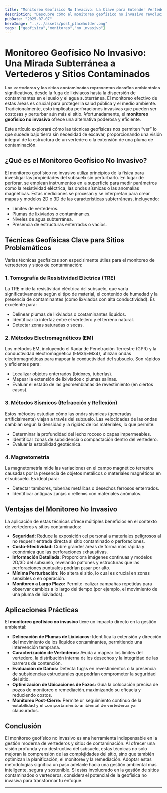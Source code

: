 ```yaml
---
title: "Monitoreo Geofísico No Invasivo: La Clave para Entender Vertederos y Sitios Contaminados"
description: "Descubre cómo el monitoreo geofísico no invasivo revoluciona la gestión de vertederos y sitios contaminados. Aprende sobre técnicas clave como la resistividad eléctrica y el GPR para mapear plumas de lixiviados y estructuras subterráneas sin perforaciones, mejorando la seguridad y reduciendo costos en la protección ambiental."
pubDate: "2025-07-07"
heroImage: "../../assets/post_placeholder.png"
tags: ["geofisica","monitoreo","no invasivo"]
---
```



# Monitoreo Geofísico No Invasivo: Una Mirada Subterránea a Vertederos y Sitios Contaminados

Los vertederos y los sitios contaminados representan desafíos ambientales significativos, desde la fuga de lixiviados hasta la dispersión de contaminantes en el suelo y el agua subterránea. El monitoreo efectivo de estas áreas es crucial para proteger la salud pública y el medio ambiente. Tradicionalmente, esto implicaba perforaciones invasivas que pueden ser costosas y perturbar aún más el sitio. Afortunadamente, el **monitoreo geofísico no invasivo** ofrece una alternativa poderosa y eficiente.

Este artículo explorará cómo las técnicas geofísicas nos permiten “ver” lo que sucede bajo tierra sin necesidad de excavar, proporcionando una visión integral de la estructura de un vertedero o la extensión de una pluma de contaminación.

## ¿Qué es el Monitoreo Geofísico No Invasivo?

El monitoreo geofísico no invasivo utiliza principios de la física para investigar las propiedades del subsuelo sin perturbarlo. En lugar de perforar, se emplean instrumentos en la superficie para medir parámetros como la resistividad eléctrica, las ondas sísmicas o las anomalías magnéticas. Estas mediciones se procesan y se interpretan para crear mapas y modelos 2D o 3D de las características subterráneas, incluyendo:

*   Límites de vertederos.
*   Plumas de lixiviados o contaminantes.
*   Niveles de agua subterránea.
*   Presencia de estructuras enterradas o vacíos.

## Técnicas Geofísicas Clave para Sitios Problemáticos

Varias técnicas geofísicas son especialmente útiles para el monitoreo de vertederos y sitios de contaminación:

### 1. Tomografía de Resistividad Eléctrica (TRE)

La TRE mide la resistividad eléctrica del subsuelo, que varía significativamente según el tipo de material, el contenido de humedad y la presencia de contaminantes (como lixiviados con alta conductividad). Es excelente para:

*   Delinear plumas de lixiviados o contaminantes líquidos.
*   Identificar la interfaz entre el vertedero y el terreno natural.
*   Detectar zonas saturadas o secas.

### 2. Métodos Electromagnéticos (EM)

Los métodos EM, incluyendo el Radar de Penetración Terrestre (GPR) y la conductividad electromagnética (EM31/EM34), utilizan ondas electromagnéticas para mapear la conductividad del subsuelo. Son rápidos y eficientes para:

*   Localizar objetos enterrados (bidones, tuberías).
*   Mapear la extensión de lixiviados o plumas salinas.
*   Evaluar el estado de las geomembranas de revestimiento (en ciertos casos).

### 3. Métodos Sísmicos (Refracción y Reflexión)

Estos métodos estudian cómo las ondas sísmicas (generadas artificialmente) viajan a través del subsuelo. Las velocidades de las ondas cambian según la densidad y la rigidez de los materiales, lo que permite:

*   Determinar la profundidad del lecho rocoso o capas impermeables.
*   Identificar zonas de subsidencia o compactación dentro del vertedero.
*   Evaluar la estabilidad geotécnica.

### 4. Magnetometría

La magnetometría mide las variaciones en el campo magnético terrestre causadas por la presencia de objetos metálicos o materiales magnéticos en el subsuelo. Es ideal para:

*   Detectar tambores, tuberías metálicas o desechos ferrosos enterrados.
*   Identificar antiguas zanjas o rellenos con materiales anómalos.

## Ventajas del Monitoreo No Invasivo

La aplicación de estas técnicas ofrece múltiples beneficios en el contexto de vertederos y sitios contaminados:

*   **Seguridad:** Reduce la exposición del personal a materiales peligrosos al no requerir entrada directa al sitio contaminado o perforaciones.
*   **Costo-Efectividad:** Cubre grandes áreas de forma más rápida y económica que las perforaciones exhaustivas.
*   **Información Detallada:** Proporciona imágenes continuas y modelos 2D/3D del subsuelo, revelando patrones y estructuras que las perforaciones puntuales podrían pasar por alto.
*   **Mínima Perturbación:** No altera el sitio, lo cual es crucial en zonas sensibles o en operación.
*   **Monitoreo a Largo Plazo:** Permite realizar campañas repetidas para observar cambios a lo largo del tiempo (por ejemplo, el movimiento de una pluma de lixiviados).

## Aplicaciones Prácticas

El **monitoreo geofísico no invasivo** tiene un impacto directo en la gestión ambiental:

*   **Delineación de Plumas de Lixiviados:** Identifica la extensión y dirección del movimiento de los líquidos contaminantes, permitiendo una intervención temprana.
*   **Caracterización de Vertederos:** Ayuda a mapear los límites del vertedero, la distribución interna de los desechos y la integridad de las barreras de contención.
*   **Evaluación de Daños:** Detecta fugas en revestimientos o la presencia de subsidencias estructurales que podrían comprometer la seguridad del sitio.
*   **Optimización de Ubicaciones de Pozos:** Guía la colocación precisa de pozos de monitoreo o remediación, maximizando su eficacia y reduciendo costos.
*   **Monitoreo Post-Cierre:** Permite un seguimiento continuo de la estabilidad y el comportamiento ambiental de vertederos ya clausurados.

## Conclusión

El monitoreo geofísico no invasivo es una herramienta indispensable en la gestión moderna de vertederos y sitios de contaminación. Al ofrecer una visión profunda y no destructiva del subsuelo, estas técnicas no solo mejoran la comprensión de las complejidades del sitio, sino que también optimizan la planificación, el monitoreo y la remediación. Adoptar estas metodologías significa un paso adelante hacia una gestión ambiental más inteligente, segura y sostenible. Si estás involucrado en la gestión de sitios contaminados o vertederos, considera el potencial de la geofísica no invasiva para transformar tu enfoque.

---
